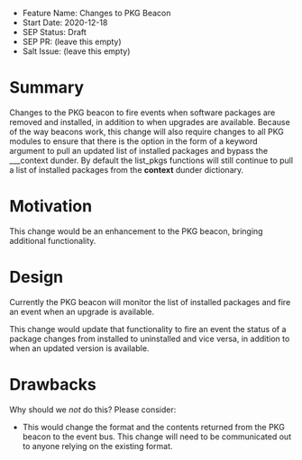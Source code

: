 - Feature Name: Changes to PKG Beacon
- Start Date: 2020-12-18
- SEP Status: Draft
- SEP PR: (leave this empty)
- Salt Issue: (leave this empty)

# Summary
[summary]: #summary

Changes to the PKG beacon to fire events when software packages are removed and installed, in addition to when upgrades are available.
Because of the way beacons work, this change will also require changes to all PKG modules to ensure that there is the option in the form of a keyword argument to pull an updated list of installed packages and bypass the ___context dunder.   By default the list_pkgs functions will still continue to pull a list of installed packages from the __context__ dunder dictionary.

# Motivation
[motivation]: #motivation

This change would be an enhancement to the PKG beacon, bringing additional functionality.

# Design
[design]: #detailed-design

Currently the PKG beacon will monitor the list of installed packages and fire an event when an upgrade is available.

This change would update that functionality to fire an event the status of a package changes from installed to uninstalled and vice versa, in addition to when an updated version is available.

# Drawbacks
[drawbacks]: #drawbacks

Why should we *not* do this? Please consider:

- This would change the format and the contents returned from the PKG beacon to the event bus.  This change will need to be communicated out to anyone relying on the existing format.
